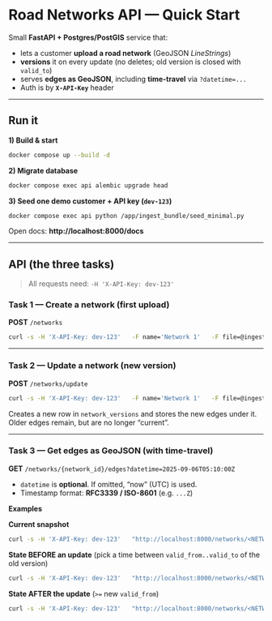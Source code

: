 # Road Networks API — Quick Start

Small **FastAPI + Postgres/PostGIS** service that:

- lets a customer **upload a road network** (GeoJSON *LineStrings*)
- **versions** it on every update (no deletes; old version is closed with `valid_to`)
- serves **edges as GeoJSON**, including **time-travel** via `?datetime=...`
- Auth is by **`X-API-Key`** header

---

## Run it

**1) Build & start**
```bash
docker compose up --build -d
```

**2) Migrate database**
```bash
docker compose exec api alembic upgrade head
```

**3) Seed one demo customer + API key (`dev-123`)**
```bash
docker compose exec api python /app/ingest_bundle/seed_minimal.py
```

Open docs: **http://localhost:8000/docs**

---

## API (the three tasks)

> All requests need: `-H 'X-API-Key: dev-123'`

### Task 1 — Create a network (first upload)  
**POST** `/networks`
```bash
curl -s -H 'X-API-Key: dev-123'   -F name='Network 1'   -F file=@ingest_bundle/file-1.geojson   http://localhost:8000/networks | jq .
```

---

### Task 2 — Update a network (new version)  
**POST** `/networks/update`
```bash
curl -s -H 'X-API-Key: dev-123'   -F name='Network 1'   -F file=@ingest_bundle/file-2.geojson   http://localhost:8000/networks/update | jq .
```

Creates a new row in `network_versions` and stores the new edges under it.  
Older edges remain, but are no longer “current”.

---

### Task 3 — Get edges as GeoJSON (with time-travel)  
**GET** `/networks/{network_id}/edges?datetime=2025-09-06T05:10:00Z`

- `datetime` is **optional**. If omitted, “now” (UTC) is used.
- Timestamp format: **RFC3339 / ISO-8601** (e.g. `...Z`)

**Examples**

**Current snapshot**
```bash
curl -s -H 'X-API-Key: dev-123'   "http://localhost:8000/networks/<NETWORK_ID>/edges"   | jq '.features | length'
```

**State BEFORE an update** (pick a time between `valid_from..valid_to` of the old version)
```bash
curl -s -H 'X-API-Key: dev-123'   "http://localhost:8000/networks/<NETWORK_ID>/edges?datetime=$TS"   | jq '.features | length'
```

**State AFTER the update** (`>=` new `valid_from`)
```bash
curl -s -H 'X-API-Key: dev-123'   "http://localhost:8000/networks/<NETWORK_ID>/edges?datetime=$TS"   | jq '.features | length'
```
